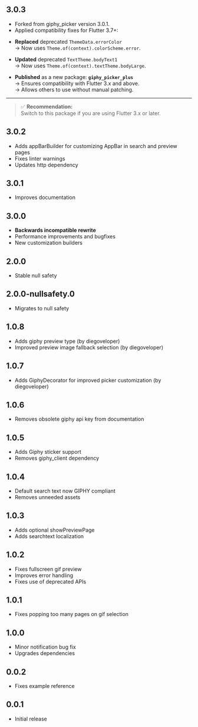 ## 3.0.3
* Forked from giphy_picker version 3.0.1.
* Applied compatibility fixes for Flutter 3.7+:

- **Replaced** deprecated `ThemeData.errorColor`  
  → Now uses `Theme.of(context).colorScheme.error`.

- **Updated** deprecated `TextTheme.bodyText1`  
  → Now uses `Theme.of(context).textTheme.bodyLarge`.

- **Published** as a new package: **`giphy_picker_plus`**  
  → Ensures compatibility with Flutter 3.x and above.  
  → Allows others to use without manual patching.

---

> ✅ **Recommendation:**  
> Switch to this package if you are using Flutter 3.x or later.

## 3.0.2
* Adds appBarBuilder for customizing AppBar in search and preview pages
* Fixes linter warnings
* Updates http dependency

## 3.0.1
* Improves documentation

## 3.0.0
* **Backwards incompatible rewrite**
* Performance improvements and bugfixes
* New customization builders

## 2.0.0
* Stable null safety

## 2.0.0-nullsafety.0
* Migrates to null safety

## 1.0.8
* Adds giphy preview type (by diegoveloper)
* Improved preview image fallback selection (by diegoveloper)

## 1.0.7
* Adds GiphyDecorator for improved picker customization (by diegoveloper)

## 1.0.6
* Removes obsolete giphy api key from documentation

## 1.0.5
* Adds Giphy sticker support
* Removes giphy_client dependency

## 1.0.4
* Default search text now GIPHY compliant
* Removes unneeded assets

## 1.0.3
* Adds optional showPreviewPage
* Adds searchtext localization

## 1.0.2
* Fixes fullscreen gif preview
* Improves error handling
* Fixes use of deprecated APIs

## 1.0.1
* Fixes popping too many pages on gif selection

## 1.0.0
* Minor notification bug fix
* Upgrades dependencies

## 0.0.2
* Fixes example reference

## 0.0.1
* Initial release

